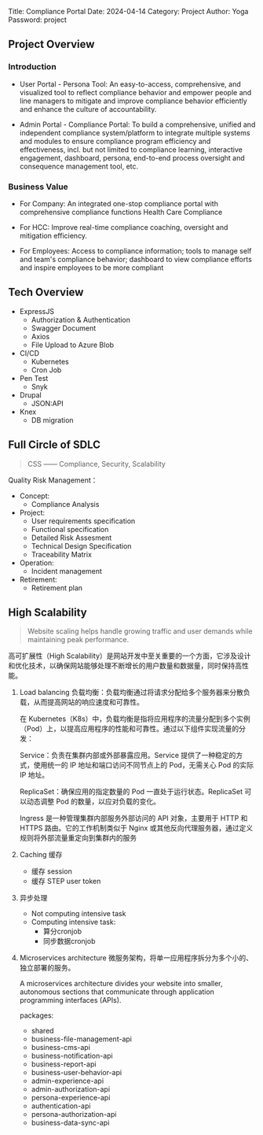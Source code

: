Title: Compliance Portal
Date: 2024-04-14
Category: Project
Author: Yoga
Password: project

## Project Overview

### Introduction

* User Portal - Persona Tool: An easy-to-access, comprehensive, and visualized tool to reflect compliance behavior and empower people and line managers to mitigate and improve compliance behavior efficiently and enhance the culture of accountability.

* Admin Portal - Compliance Portal: To build a comprehensive, unified and independent compliance system/platform to integrate multiple systems and modules to ensure compliance program efficiency and effectiveness, incl. but not limited to compliance learning, interactive engagement, dashboard, persona, end-to-end process oversight and consequence management tool, etc.

### Business Value

* For Company: An integrated one-stop compliance portal with comprehensive compliance functions
Health Care Compliance

* For HCC: Improve real-time compliance coaching, oversight and mitigation efficiency.

* For Employees: Access to compliance information; tools to manage self and team's compliance behavior; dashboard to view compliance efforts and inspire employees to be more compliant

## Tech Overview

* ExpressJS
	* Authorization & Authentication
	* Swagger Document
	* Axios
	* File Upload to Azure Blob
* CI/CD
	* Kubernetes
	* Cron Job
* Pen Test
	* Snyk
* Drupal
	* JSON:API
* Knex
	* DB migration

## Full Circle of SDLC

> CSS —— Compliance, Security, Scalability

Quality Risk Management：
* Concept:
	* Compliance Analysis
* Project:
	* User requirements specification
	* Functional specification
	* Detailed Risk Assesment
	* Technical Design Specification
	* Traceability Matrix
* Operation:
	* Incident management
* Retirement:
	* Retirement plan


## High Scalability

> Website scaling helps handle growing traffic and user demands while maintaining peak performance.

高可扩展性（High Scalability）是网站开发中至关重要的一个方面，它涉及设计和优化技术，以确保网站能够处理不断增长的用户数量和数据量，同时保持高性能。

1. Load balancing 负载均衡：负载均衡通过将请求分配给多个服务器来分散负载，从而提高网站的响应速度和可靠性。

	在 Kubernetes（K8s）中，负载均衡是指将应用程序的流量分配到多个实例（Pod）上，以提高应用程序的性能和可靠性。通过以下组件实现流量的分发：

	Service：负责在集群内部或外部暴露应用。Service 提供了一种稳定的方式，使用统一的 IP 地址和端口访问不同节点上的 Pod，无需关心 Pod 的实际 IP 地址。

	ReplicaSet：确保应用的指定数量的 Pod 一直处于运行状态。ReplicaSet 可以动态调整 Pod 的数量，以应对负载的变化。

	Ingress 是一种管理集群内部服务外部访问的 API 对象，主要用于 HTTP 和 HTTPS 路由。它的工作机制类似于 Nginx 或其他反向代理服务器，通过定义规则将外部流量重定向到集群内的服务


2. Caching 缓存
	* 缓存 session
	* 缓存 STEP user token

3. 异步处理

	* Not computing intensive task
	* Computing intensive task: 
		* 算分cronjob
		* 同步数据cronjob

4. Microservices architecture 微服务架构，将单一应用程序拆分为多个小的、独立部署的服务。

	A microservices architecture divides your website into smaller, autonomous sections that communicate through application programming interfaces (APIs). 

	packages:
	* shared
	* business-file-management-api
	* business-cms-api
	* business-notification-api
	* business-report-api
	* business-user-behavior-api
	* admin-experience-api
	* admin-authorization-api
	* persona-experience-api
	* authentication-api
	* persona-authorization-api
	* business-data-sync-api
